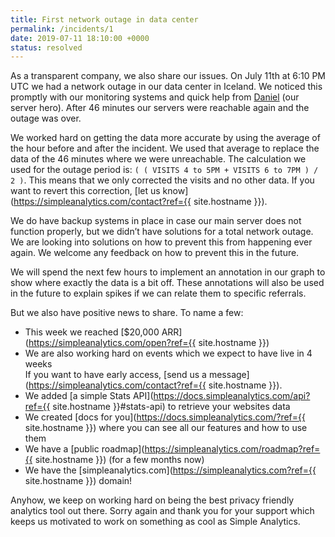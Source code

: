 ```yaml
---
title: First network outage in data center
permalink: /incidents/1
date: 2019-07-11 18:10:00 +0000
status: resolved
---
```


As a transparent company, we also share our issues. On July 11th at 6:10 PM UTC we had a network outage in our data center in Iceland. We noticed this promptly with our monitoring systems and quick help from [Daniel](https://twitter.com/DanielLockyer) (our server hero). After 46 minutes our servers were reachable again and the outage was over.

We worked hard on getting the data more accurate by using the average of the hour before and after the incident. We used that average to replace the data of the 46 minutes where we were unreachable. The calculation we used for the outage period is: `( ( VISITS 4 to 5PM + VISITS 6 to 7PM ) / 2 )`. This means that we only corrected the visits and no other data. If you want to revert this correction, [let us know](https://simpleanalytics.com/contact?ref={{ site.hostname }}).

We do have backup systems in place in case our main server does not function properly, but we didn’t have solutions for a total network outage. We are looking into solutions on how to prevent this from happening ever again. We welcome any feedback on how to prevent this in the future.

We will spend the next few hours to implement an annotation in our graph to show where exactly the data is a bit off. These annotations will also be used in the future to explain spikes if we can relate them to specific referrals.

But we also have positive news to share. To name a few:

- This week we reached [$20,000 ARR](https://simpleanalytics.com/open?ref={{ site.hostname }})
- We are also working hard on events which we expect to have live in 4 weeks<br>
  If you want to have early access, [send us a message](https://simpleanalytics.com/contact?ref={{ site.hostname }}).
- We added [a simple Stats API](https://docs.simpleanalytics.com/api?ref={{ site.hostname }}#stats-api) to retrieve your websites data
- We created [docs for you](https://docs.simpleanalytics.com/?ref={{ site.hostname }}) where you can see all our features and how to use them
- We have a [public roadmap](https://simpleanalytics.com/roadmap?ref={{ site.hostname }}) (for a few months now)
- We have the [simpleanalytics.com](https://simpleanalytics.com?ref={{ site.hostname }}) domain!

Anyhow, we keep on working hard on being the best privacy friendly analytics tool out there. Sorry again and thank you for your support which keeps us motivated to work on something as cool as Simple Analytics.
